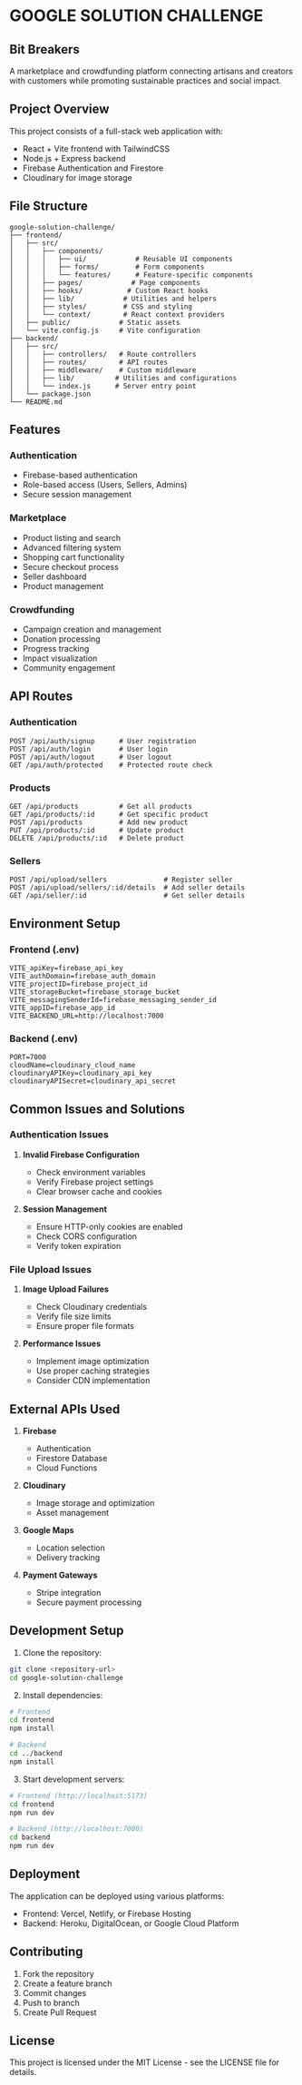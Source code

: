 # GOOGLE SOLUTION CHALLENGE
## Bit Breakers

A marketplace and crowdfunding platform connecting artisans and creators with customers while promoting sustainable practices and social impact.

## Project Overview

This project consists of a full-stack web application with:
- React + Vite frontend with TailwindCSS
- Node.js + Express backend
- Firebase Authentication and Firestore
- Cloudinary for image storage

## File Structure

```
google-solution-challenge/
├── frontend/
│   ├── src/
│   │   ├── components/
│   │   │   ├── ui/            # Reusable UI components
│   │   │   ├── forms/         # Form components
│   │   │   └── features/      # Feature-specific components
│   │   ├── pages/            # Page components
│   │   ├── hooks/           # Custom React hooks
│   │   ├── lib/            # Utilities and helpers
│   │   ├── styles/         # CSS and styling
│   │   └── context/        # React context providers
│   ├── public/            # Static assets
│   └── vite.config.js     # Vite configuration
├── backend/
│   ├── src/
│   │   ├── controllers/   # Route controllers
│   │   ├── routes/        # API routes
│   │   ├── middleware/    # Custom middleware
│   │   ├── lib/          # Utilities and configurations
│   │   └── index.js      # Server entry point
│   └── package.json
└── README.md
```

## Features

### Authentication
- Firebase-based authentication
- Role-based access (Users, Sellers, Admins)
- Secure session management

### Marketplace
- Product listing and search
- Advanced filtering system
- Shopping cart functionality
- Secure checkout process
- Seller dashboard
- Product management

### Crowdfunding
- Campaign creation and management
- Donation processing
- Progress tracking
- Impact visualization
- Community engagement

## API Routes

### Authentication
```http
POST /api/auth/signup      # User registration
POST /api/auth/login       # User login
POST /api/auth/logout      # User logout
GET /api/auth/protected    # Protected route check
```

### Products
```http
GET /api/products          # Get all products
GET /api/products/:id      # Get specific product
POST /api/products         # Add new product
PUT /api/products/:id      # Update product
DELETE /api/products/:id   # Delete product
```

### Sellers
```http
POST /api/upload/sellers              # Register seller
POST /api/upload/sellers/:id/details  # Add seller details
GET /api/seller/:id                   # Get seller details
```

## Environment Setup

### Frontend (.env)
```env
VITE_apiKey=firebase_api_key
VITE_authDomain=firebase_auth_domain
VITE_projectID=firebase_project_id
VITE_storageBucket=firebase_storage_bucket
VITE_messagingSenderId=firebase_messaging_sender_id
VITE_appID=firebase_app_id
VITE_BACKEND_URL=http://localhost:7000
```

### Backend (.env)
```env
PORT=7000
cloudName=cloudinary_cloud_name
cloudinaryAPIKey=cloudinary_api_key
cloudinaryAPISecret=cloudinary_api_secret
```

## Common Issues and Solutions

### Authentication Issues
1. **Invalid Firebase Configuration**
   - Check environment variables
   - Verify Firebase project settings
   - Clear browser cache and cookies

2. **Session Management**
   - Ensure HTTP-only cookies are enabled
   - Check CORS configuration
   - Verify token expiration

### File Upload Issues
1. **Image Upload Failures**
   - Check Cloudinary credentials
   - Verify file size limits
   - Ensure proper file formats

2. **Performance Issues**
   - Implement image optimization
   - Use proper caching strategies
   - Consider CDN implementation

## External APIs Used

1. **Firebase**
   - Authentication
   - Firestore Database
   - Cloud Functions

2. **Cloudinary**
   - Image storage and optimization
   - Asset management

3. **Google Maps**
   - Location selection
   - Delivery tracking

4. **Payment Gateways**
   - Stripe integration
   - Secure payment processing

## Development Setup

1. Clone the repository:
```bash
git clone <repository-url>
cd google-solution-challenge
```

2. Install dependencies:
```bash
# Frontend
cd frontend
npm install

# Backend
cd ../backend
npm install
```

3. Start development servers:
```bash
# Frontend (http://localhost:5173)
cd frontend
npm run dev

# Backend (http://localhost:7000)
cd backend
npm run dev
```

## Deployment

The application can be deployed using various platforms:
- Frontend: Vercel, Netlify, or Firebase Hosting
- Backend: Heroku, DigitalOcean, or Google Cloud Platform

## Contributing

1. Fork the repository
2. Create a feature branch
3. Commit changes
4. Push to branch
5. Create Pull Request

## License

This project is licensed under the MIT License - see the LICENSE file for details.
